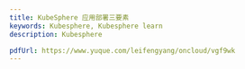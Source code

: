 ```yaml
---
title: KubeSphere 应用部署三要素
keywords: Kubesphere, Kubesphere learn
description: Kubesphere

pdfUrl: https://www.yuque.com/leifengyang/oncloud/vgf9wk
---
```

